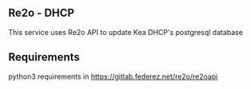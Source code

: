 ## Re2o - DHCP
This service uses Re2o API to update Kea DHCP's postgresql database

## Requirements

python3
requirements in https://gitlab.federez.net/re2o/re2oapi
